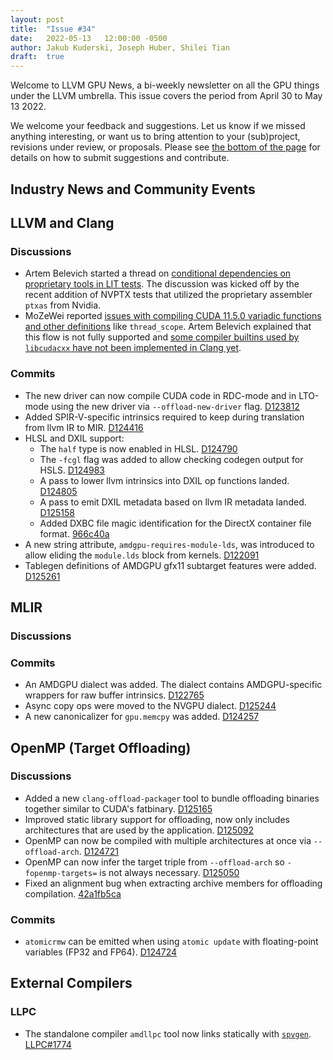 ```yaml
---
layout: post
title:  "Issue #34"
date:   2022-05-13   12:00:00 -0500
author: Jakub Kuderski, Joseph Huber, Shilei Tian
draft:  true
---
```


Welcome to LLVM GPU News, a bi-weekly newsletter on all the GPU things under the LLVM umbrella.
This issue covers the period from April 30 to May 13 2022.

We welcome your feedback and suggestions. Let us know if we missed anything interesting, or want us to bring attention to your (sub)project, revisions under review, or proposals. Please see [the bottom of the page](https://llvm-gpu-news.github.io/about/) for details on how to submit suggestions and contribute.


## Industry News and Community Events


##  LLVM and Clang

### Discussions

* Artem Belevich started a thread on [conditional dependencies on proprietary tools in LIT tests](https://discourse.llvm.org/t/opinions-on-conditional-dependencies-on-proprietary-tools/62236). The discussion was kicked off by the recent addition of NVPTX tests that utilized the proprietary assembler `ptxas` from Nvidia.
* MoZeWei reported [issues with compiling CUDA 11.5.0 variadic functions and other definitions](https://discourse.llvm.org/t/llvm-14-0-0-doesnt-support-well-on-cuda-11-5-0-about-variadic-function-and-other-definitions/62385) like `thread_scope`. Artem Belevich explained that this flow is not fully supported and [some compiler builtins used by `libcudacxx` have not been implemented in Clang yet](https://discourse.llvm.org/t/llvm-14-0-0-doesnt-support-well-on-cuda-11-5-0-about-variadic-function-and-other-definitions/62385/4).

### Commits

* The new driver can now compile CUDA code in RDC-mode and in LTO-mode using the new driver via `--offload-new-driver` flag. [D123812](https://reviews.llvm.org/D123812)
* Added SPIR-V-specific intrinsics required to keep during translation from llvm IR to MIR. [D124416](https://reviews.llvm.org/D124416)
* HLSL and DXIL support:
    * The `half` type is now enabled in HLSL. [D124790](https://reviews.llvm.org/D124790)
    * The `-fcgl` flag was added to allow checking codegen output for HSLS. [D124983](https://reviews.llvm.org/D124983)
    * A pass to lower llvm intrinsics into DXIL op functions landed. [D124805](https://reviews.llvm.org/D124805)
    * A pass to emit DXIL metadata based on llvm IR metadata landed. [D125158](https://reviews.llvm.org/D125158)
    * Added DXBC file magic identification for the DirectX container file format. [966c40a](https://github.com/llvm/llvm-project/commit/966c40aea663fa2cb575614518fc1b7c528bbae9)
* A new string attribute, `amdgpu-requires-module-lds`, was introduced to allow eliding the `module.lds` block from kernels. [D122091](https://reviews.llvm.org/D122091)
* Tablegen definitions of AMDGPU gfx11 subtarget features were added. [D125261](https://reviews.llvm.org/D125261)


## MLIR

### Discussions

### Commits

* An AMDGPU dialect was added. The dialect contains AMDGPU-specific wrappers for raw buffer intrinsics. [D122765](https://reviews.llvm.org/D122765)
* Async copy ops were moved to the NVGPU dialect. [D125244](https://reviews.llvm.org/D125244)
* A new canonicalizer for `gpu.memcpy` was added. [D124257](https://reviews.llvm.org/D124257)


## OpenMP (Target Offloading)

### Discussions

* Added a new `clang-offload-packager` tool to bundle offloading binaries together similar to CUDA's fatbinary. [D125165](https://reviews.llvm.org/D125165)
* Improved static library support for offloading, now only includes architectures that are used by the application. [D125092](https://reviews.llvm.org/D125092)
* OpenMP can now be compiled with multiple architectures at once via `--offload-arch`. [D124721](https://reviews.llvm.org/D124721)
* OpenMP can now infer the target triple from `--offload-arch` so `-fopenmp-targets=` is not always necessary. [D125050](https://reviews.llvm.org/D125050)
* Fixed an alignment bug when extracting archive members for offloading compilation. [42a1fb5ca](https://github.com/llvm/llvm-project/commit/42a1fb5ca56c494e25419a97057a9526f3e8608d)

### Commits

* `atomicrmw` can be emitted when using `atomic update` with floating-point variables (FP32 and FP64). [D124724](https://reviews.llvm.org/D124724)


## External Compilers

### LLPC

* The standalone compiler `amdllpc` tool now links statically with [`spvgen`](https://github.com/GPUOpen-Drivers/spvgen). [LLPC#1774](https://github.com/GPUOpen-Drivers/llpc/pull/1774)
